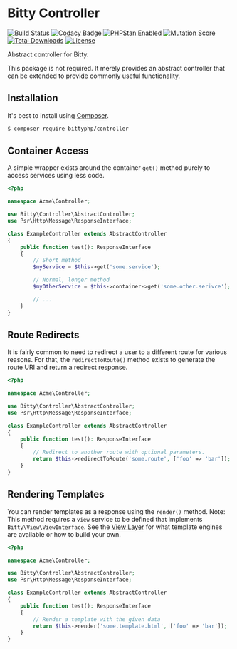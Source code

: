 # Bitty Controller

[![Build Status](https://travis-ci.org/bittyphp/controller.svg?branch=master)](https://travis-ci.org/bittyphp/controller)
[![Codacy Badge](https://api.codacy.com/project/badge/Coverage/dc4b54b867cc44a5882dfb8c9fdc4ff5)](https://www.codacy.com/app/bittyphp/controller)
[![PHPStan Enabled](https://img.shields.io/badge/PHPStan-enabled-brightgreen.svg?style=flat)](https://github.com/phpstan/phpstan)
[![Mutation Score](https://badge.stryker-mutator.io/github.com/bittyphp/controller/master)](https://infection.github.io)
[![Total Downloads](https://poser.pugx.org/bittyphp/controller/downloads)](https://packagist.org/packages/bittyphp/controller)
[![License](https://poser.pugx.org/bittyphp/controller/license)](https://packagist.org/packages/bittyphp/controller)

Abstract controller for Bitty.

This package is not required. It merely provides an abstract controller that can be extended to provide commonly useful functionality.

## Installation

It's best to install using [Composer](https://getcomposer.org/).

```sh
$ composer require bittyphp/controller
```

## Container Access

A simple wrapper exists around the container `get()` method purely to access services using less code.

```php
<?php

namespace Acme\Controller;

use Bitty\Controller\AbstractController;
use Psr\Http\Message\ResponseInterface;

class ExampleController extends AbstractController
{
    public function test(): ResponseInterface
    {
        // Short method
        $myService = $this->get('some.service');

        // Normal, longer method
        $myOtherService = $this->container->get('some.other.serivce');

        // ...
    }
}
```

## Route Redirects

It is fairly common to need to redirect a user to a different route for various reasons. For that, the `redirectToRoute()` method exists to generate the route URI and return a redirect response.

```php
<?php

namespace Acme\Controller;

use Bitty\Controller\AbstractController;
use Psr\Http\Message\ResponseInterface;

class ExampleController extends AbstractController
{
    public function test(): ResponseInterface
    {
        // Redirect to another route with optional parameters.
        return $this->redirectToRoute('some.route', ['foo' => 'bar']);
    }
}
```

## Rendering Templates

You can render templates as a response using the `render()` method. Note: This method requires a `view` service to be defined that implements `Bitty\View\ViewInterface`. See the [View Layer](https://github.com/bittyphp/view) for what template engines are available or how to build your own.

```php
<?php

namespace Acme\Controller;

use Bitty\Controller\AbstractController;
use Psr\Http\Message\ResponseInterface;

class ExampleController extends AbstractController
{
    public function test(): ResponseInterface
    {
        // Render a template with the given data
        return $this->render('some.template.html', ['foo' => 'bar']);
    }
}
```
